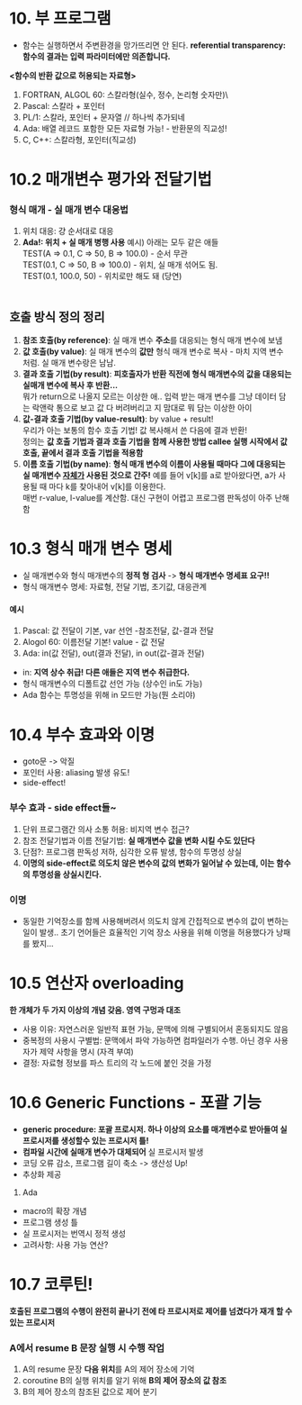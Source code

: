 
# 10. 부 프로그램
- 함수는 실행하면서 주변환경을 망가뜨리면 안 된다.
**referential transparency: 함수의 결과는 입력 파라미터에만 의존합니다.**

**<함수의 반환 값으로 허용되는 자료형>**
1. FORTRAN, ALGOL 60: 스칼라형(실수, 정수, 논리형 숫자만)\
2. Pascal: 스칼라 + 포인터
3. PL/1: 스칼라, 포인터 + 문자열 // 하나씩 추가되네
4. Ada: 배열 레코드 포함한 모든 자료형 가능! - 반환문의 직교성!
5. C, C++: 스칼라형, 포인터(직교성)  

# 10.2 매개변수 평가와 전달기법
### 형식 매개 - 실 매개 변수 대응법
1. 위치 대응: 걍 순서대로 대응
2. **Ada!: 위치 + 실 매개 병행 사용**
예시) 아래는 모두 같은 애들 <br>
TEST(A => 0.1, C => 50, B => 100.0) - 순서 무관 <br>
TEST(0.1, C => 50, B => 100.0) - 위치, 실 매개 섞어도 됨. <br>
TEST(0.1, 100.0, 50) - 위치로만 해도 돼 (당연) <br> <br>


## 호출 방식 정의 정리
1. **참조 호출(by reference)**: 실 매개 변수 **주소**를 대응되는 형식 매개 변수에 보냄 <br>
2. **값 호출(by value)**: 실 매개 변수의 **값만** 형식 매개 변수로 복사 - 마치 지역 변수 처럼. 실 매개 변수랑은 남남. <br>
3. **결과 호출 기법(by result)**: **피호출자가 반환 직전에 형식 매개변수의 값을 대응되는 실매개 변수에 복사 후 반환...** <br> 뭐가 return으로 나올지 모르는 이상한 애.. 입력 받는 매개 변수를 그냥 데이터 담는 락앤락 통으로 보고 값 다 버려버리고 지 맘대로 뭐 담는 이상한 아이 <br>
4. **값-결과 호출 기법(by value-result)**: by value + result! <br>
우리가 아는 보통의 함수 호출 기법! 값 복사해서 쓴 다음에 결과 반환! <br> 정의는 **값 호출 기법과 결과 호출 기법을 함께 사용한 방법 callee 실행 시작에서 값 호출, 끝에서 결과 호출 기법을 적용함** <br>
5. **이름 호출 기법(by name)**: **형식 매개 변수의 이름이 사용될 때마다 그에 대응되는 실 매개변수 <U>자체가</U> 사용된 것으로 간주!** 예를 들어 v[k]를 a로 받아왔다면, a가 사용될 때 마다 k를 찾아내어 v[k]를 이용한다.   <br>
매번 r-value, l-value를 계산함. 대신 구현이 어렵고 프로그램 판독성이 아주 난해함  <br>

# 10.3 형식 매개 변수 명세
- 실 매개변수와 형식 매개변수의 **정적 형 검사** -> **형식 매개변수 명세표 요구!!**
- 형식 매개변수 명세: 자료형, 전달 기법, 초기값, 대응관계
#### 예시
1. Pascal: 값 전달이 기본, var 선언 -참조전달, 값-결과 전달
2. Alogol 60: 이름전달 기본! value - 값 전달
3. Ada: in(값 전달), out(결과 전달), in out(값-결과 전달)
- in: **지역 상수 취급! 다른 애들은 지역 변수 취급한다.**
- 형식 매개변수의 디폴트값 선언 가능 (상수인 in도 가능)
- Ada 함수는 투명성을 위해 in 모드만 가능(뭔 소리야)


# 10.4 부수 효과와 이명
- goto문 -> 악질
- 포인터 사용: aliasing 발생 유도!
- side-effect!

### 부수 효과 - side effect들~
1. 단위 프로그램간 의사 소통 허용: 비지역 변수 접근?
2. 참조 전달기법과 이름 전달기법: **실 매개변수 값을 변화 시킬 수도 있단다** 
3. 단점?: 프로그램 판독성 저하, 심각한 오류 발생, 함수의 투명성 상실
4. **이명의 side-effect로 의도치 않은 변수의 값의 변화가 일어날 수 있는데, 이는 함수의 투명성을 상실시킨다.**

### 이명
- 동일한 기억장소를 함께 사용해버려서 의도치 않게 간접적으로 변수의 값이 변하는 일이 발생.. 초기 언어들은 효율적인 기억 장소 사용을 위해 이명을 허용했다가 낭패를 봤지...


# 10.5 연산자 overloading
**한 개체가 두 가지 이상의 개념 갖음. 영역 구멍과 대조**
- 사용 이유: 자연스러운 일반적 표현 가능, 문맥에 의해 구별되어서 혼동되지도 않음
- 중복정의 사용시 구별법: 문맥에서 파악 가능하면 컴파일러가 수행. 아닌 경우 사용자가 제약 사항을 명시 (자격 부여)
- 결정: 자료형 정보를 파스 트리의 각 노드에 붙인 것을 가정
# 10.6 Generic Functions - 포괄 기능
- **generic procedure: 포괄 프로시저. 하나 이상의 요소를 매개변수로 받아들여 실 프로시저를 생성할수 있는 프로시저 틀!**
- **컴파일 시간에 실매개 변수가 대체되어** 실 프로시저 발생
- 코딩 오류 감소, 프로그램 길이 축소 -> 생산성 Up!
- 추상화 제공
1. Ada
- macro의 확장 개념
- 프로그램 생성 틀
- 실 프로시저는 번역시 정적 생성
- 고려사항: 사용 가능 연산?
# 10.7 코루틴! 
**호출된 프로그램의 수행이 완전히 끝나기 전에 타 프로시저로 제어를 넘겼다가 재개 할 수 있는 프로시저**

### A에서 resume B 문장 실행 시 수행 작업
1. A의 resume 문장 **다음 위치**를 A의 제어 장소에 기억
2. coroutine B의 실행 위치를 알기 위해 **B의 제어 장소의 값 참조**
3. B의 제어 장소의 참조된 값으로 제어 분기 
